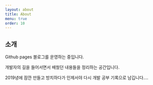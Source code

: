 ```yaml
---
layout: about
title: About
menu: true
order: 10
---
```


## 소개

Github pages 블로그를 운영하는 중입니다.

개발자의 길을 들어서면서 배웠던 내용들을 정리하는 공간입니다.

2019녕에 잠깐 만들고 방치하다가 인제서야 다시 개발 공부 기록으로 남깁니다....